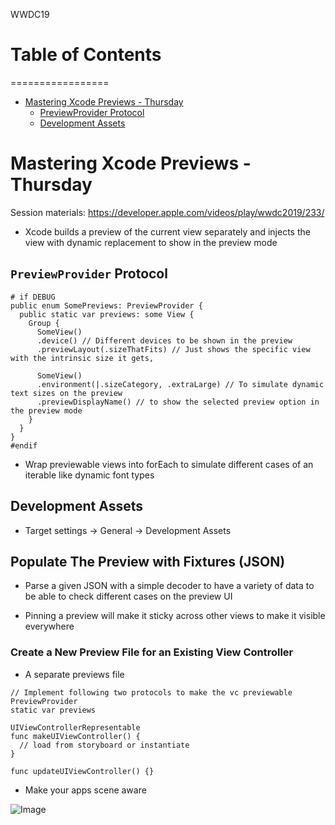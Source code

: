 WWDC19
# Table of Contents
=================

   * [Mastering Xcode Previews - Thursday](#mastering-xcode-previews---thursday)
      * [PreviewProvider Protocol](#previewprovider-protocol)
      * [Development Assets](#development-assets)

# Mastering Xcode Previews - Thursday
Session materials: https://developer.apple.com/videos/play/wwdc2019/233/

- Xcode builds a preview of the current view separately and injects the view with dynamic replacement to show in the preview mode

## `PreviewProvider` Protocol
  ```
  # if DEBUG
  public enum SomePreviews: PreviewProvider {
    public static var previews: some View {
      Group {
        SomeView()
        .device() // Different devices to be shown in the preview
        .previewLayout(.sizeThatFits) // Just shows the specific view with the intrinsic size it gets,

        SomeView()
        .environment(|.sizeCategory, .extraLarge) // To simulate dynamic text sizes on the preview
        .previewDisplayName() // to show the selected preview option in the preview mode
      }
    }
  }
  #endif
  ```
  - Wrap previewable views into forEach to simulate different cases of an iterable like dynamic font types

## Development Assets
  - Target settings -> General -> Development Assets

## Populate The Preview with Fixtures (JSON)
  - Parse a given JSON with a simple decoder to have a variety of data to be able to check different cases on the preview UI

- Pinning a preview will make it sticky across other views to make it visible everywhere

### Create a New Preview File for an Existing View Controller
  - A separate previews file
  ```
  // Implement following two protocols to make the vc previewable
  PreviewProvider
  static var previews

  UIViewControllerRepresentable
  func makeUIViewController() {
    // load from storyboard or instantiate
  }

  func updateUIViewController() {}
  ```

- Make your apps scene aware

![Image](./scene_delegate.png)
